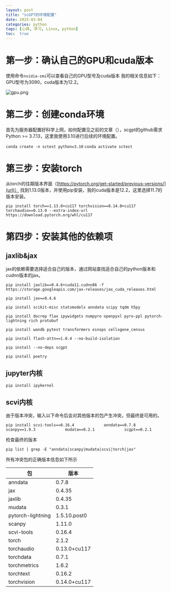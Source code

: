 ```yaml
---
layout: post
title: "scGPT的环境配置"
date: 2025-03-04
categories: python
tags: [心得, 学习, Linux, python]
toc:  true
---
```


# 第一步：确认自己的GPU和cuda版本
使用命令`nvidia-smi`可以查看自己的GPU型号及cuda版本
我的相关信息如下：
GPU型号为3090，cuda版本为12.2。

![gpu.png](https://cdn.jsdelivr.net/gh/capablezzm/capablezzm.github.io@main/images/2025/3/1741154392838.png)

# 第二步：创建conda环境

首先为服务器配置好科学上网，如何配置见之前的文章（），scgpt的github需求Python >= 3.7.13，这里我使用3.10进行后续的环境配置。

```conda create -n sctest python=3.10```
```conda activate sctest```

# 第三步：安装torch
从torch的往期版本界面（[https://pytorch.org/get-started/previous-versions/](url)） 找到1.13.0版本，并使用pip安装，我的cuda版本是12.2，这里选择11.7的版本安装。

```pip install torch==1.13.0+cu117 torchvision==0.14.0+cu117 torchaudio==0.13.0 --extra-index-url https://download.pytorch.org/whl/cu117```

# 第四步：安装其他的依赖项
## jaxlib&jax

jax的依赖需要选择适合自己的版本，通过网站查找适合自己的python版本和cudnn版本的jax。

```pip install jaxlib==0.4.6+cuda11.cudnn86 -f https://storage.googleapis.com/jax-releases/jax_cuda_releases.html```

```pip install jax==0.4.6```

```pip install scikit-misc statsmodels anndata scipy tqdm h5py```

```pip install docrep flax ipywidgets numpyro openpyxl pyro-ppl pytorch-lightning rich protobuf```

```pip install wandb pytest transformers einops cellxgene_census```

```pip install flash-attn==1.0.4 --no-build-isolation```

```pip install --no-deps scgpt```

```pip install poetry```


## jupyter内核

```pip install ipykernel```

## scvi内核
由于版本冲突，输入以下命令后会对其他版本的包产生冲突，但最终是可用的。

```pip install scvi-tools==0.16.4             anndata==0.7.8             scanpy==1.9.3             mudata==0.2.1             scgpt==0.2.1```

检查最终的版本

```pip list | grep -E "anndata|scanpy|mudata|scvi|torch|jax"```

 所有冲突包的正确版本信息如下所示             


| 包 | 版本 |
| --- | --- |
| anndata |  0.7.8 |
| jax     |  0.4.35 |
| jaxlib  |  0.4.35 |  
| mudata  | 0.3.1 |  
| pytorch-lightning |1.5.10.post0|  
| scanpy  | 1.11.0|  
| scvi-tools  |0.16.4|  
| torch    | 2.1.2|  
| torchaudio  | 0.13.0+cu117|  
| torchdata    | 0.7.1 |  
| torchmetrics   | 1.6.2|  
| torchtext   |  0.16.2|  
| torchvision   | 0.14.0+cu117|  

                 
                 
       
                 
              
                 
            
         
            
             
          
